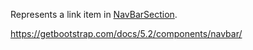 Represents a link item in [NavBarSection](~/controls/bootstrap5/NavBarSection).

<https://getbootstrap.com/docs/5.2/components/navbar/>